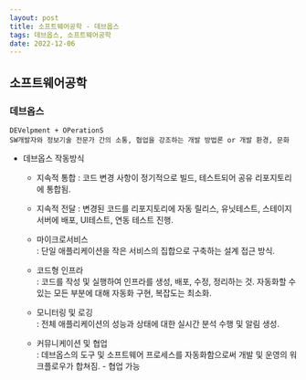 ```yaml
---
layout: post
title: 소프트웨어공학 - 데브옵스
tags: 데브옵스, 소프트웨어공학
date: 2022-12-06
---
```

## 소프트웨어공학
### 데브옵스
    DEVelpment + OPerationS  
    SW개발자와 정보기술 전문가 간의 소통, 협업을 강조하는 개발 방법론 or 개발 환경, 문화
* 데브옵스 작동방식
    - 지속적 통합 
    : 코드 변경 사항이 정기적으로 빌드, 테스트되어 공유 리포지토리에 통합됨.
    
    - 지속적 전달 
    : 변경된 코드를 리포지토리에 자동 릴리스, 유닛테스트, 스테이지 서버에 배포, UI테스트, 연동 테스트 진행.  

    - 마이크로서비스  
    : 단일 애플리케이션을 작은 서비스의 집합으로 구축하는 설계 접근 방식.
    
    - 코드형 인프라  
    : 코드를 작성 및 실행하여 인프라를 생성, 배포, 수정, 정리하는 것. 자동화할 수 있는 모든 부분에 대해 자동화 구현, 복잡도는 최소화.   
  
    - 모니터링 및 로깅  
    : 전체 애플리케이션의 성능과 상태에 대한 실시간 분석 수행 및 알림 생성.  
    
    - 커뮤니케이션 및 협업  
    : 데브옵스의 도구 및 소프트웨어 프로세스를 자동화함으로써 개발 및 운영의 워크플로우가 합쳐짐. - 협업 가능
